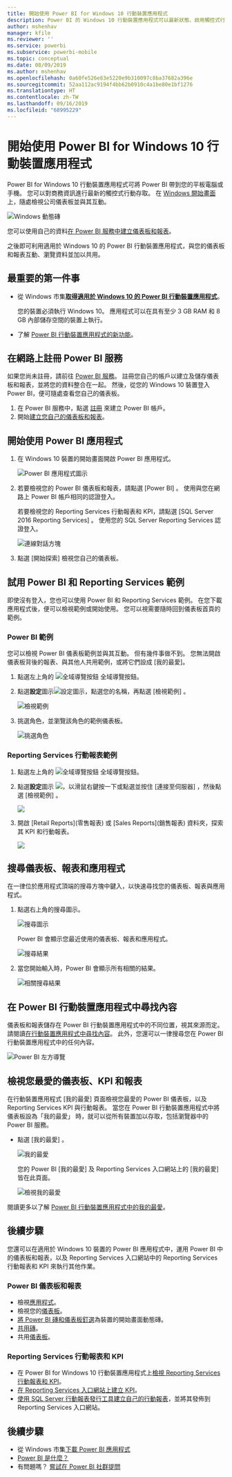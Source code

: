 ```yaml
---
title: 開始使用 Power BI for Windows 10 行動裝置應用程式
description: Power BI 的 Windows 10 行動裝置應用程式可以最新狀態、啟用觸控式行動裝置的方式存取您的商務資訊。
author: mshenhav
manager: kfile
ms.reviewer: ''
ms.service: powerbi
ms.subservice: powerbi-mobile
ms.topic: conceptual
ms.date: 08/09/2019
ms.author: mshenhav
ms.openlocfilehash: 0a60fe526e83e5220e9b310097c8ba37682a396e
ms.sourcegitcommit: 52aa112ac9194f4bb62b0910c4a1be80e1bf1276
ms.translationtype: HT
ms.contentlocale: zh-TW
ms.lasthandoff: 09/16/2019
ms.locfileid: "68995229"
---
```

# <a name="get-started-with-the-power-bi-mobile-app-for-windows-10"></a>開始使用 Power BI for Windows 10 行動裝置應用程式
Power BI for Windows 10 行動裝置應用程式可將 Power BI 帶到您的平板電腦或手機。 您可以對商務資訊進行最新的觸控式行動存取。 在 [Windows 開始畫面](mobile-pin-dashboard-start-screen-windows-10-phone-app.md)上，隨處檢視公司儀表板並與其互動。

![Windows 動態磚](./media/mobile-windows-10-phone-app-get-started/pbi_win10_livetile.gif)

您可以使用自己的資料[在 Power BI 服務中建立儀表板和報表](../../service-get-started.md)。 

之後即可利用適用於 Windows 10 的 Power BI 行動裝置應用程式，與您的儀表板和報表互動、瀏覽資料並加以共用。

## <a name="first-things-first"></a>最重要的第一件事
* 從 Windows 市集[**取得適用於 Windows 10 的 Power BI 行動裝置應用程式**](http://go.microsoft.com/fwlink/?LinkID=526478)。
  
  您的裝置必須執行 Windows 10。 應用程式可以在具有至少 3 GB RAM 和 8 GB 內部儲存空間的裝置上執行。
   
* 了解 [Power BI 行動裝置應用程式的新功能](mobile-whats-new-in-the-mobile-apps.md)。

## <a name="sign-up-for-the-power-bi-service-on-the-web"></a>在網路上註冊 Power BI 服務
如果您尚未註冊，請前往 [Power BI 服務](http://powerbi.com/)。 註冊您自己的帳戶以建立及儲存儀表板和報表，並將您的資料整合在一起。 然後，從您的 Windows 10 裝置登入 Power BI，便可隨處查看您自己的儀表板。

1. 在 Power BI 服務中，點選 [註冊](http://go.microsoft.com/fwlink/?LinkID=513879) 來建立 Power BI 帳戶。
2. 開始[建立您自己的儀表板和報表](../../service-get-started.md)。

## <a name="get-started-with-the-power-bi-app"></a>開始使用 Power BI 應用程式
1. 在 Windows 10 裝置的開始畫面開啟 Power BI 應用程式。
   
   ![Power BI 應用程式圖示](./media/mobile-windows-10-phone-app-get-started/pbi_win10ph_appiconsm.png)
2. 若要檢視您的 Power BI 儀表板和報表，請點選 [Power BI]  。 使用與您在網路上 Power BI 帳戶相同的認證登入。 
   
   若要檢視您的 Reporting Services 行動報表和 KPI，請點選 [SQL Server 2016 Reporting Services]  。 使用您的 SQL Server Reporting Services 認證登入。
   
   ![連線對話方塊](./media/mobile-windows-10-phone-app-get-started/power-bi-windows-10-connect.png)
3. 點選 [開始探索]   檢視您自己的儀表板。

## <a name="try-the-power-bi-and-reporting-services-samples"></a>試用 Power BI 和 Reporting Services 範例
即使沒有登入，您也可以使用 Power BI 和 Reporting Services 範例。 在您下載應用程式後，便可以檢視範例或開始使用。 您可以視需要隨時回到儀表板首頁的範例。

### <a name="power-bi-samples"></a>Power BI 範例
您可以檢視 Power BI 儀表板範例並與其互動。 但有幾件事做不到。 您無法開啟儀表板背後的報表、與其他人共用範例，或將它們設成 [我的最愛]。

1. 點選左上角的 ![全域導覽按鈕](././media/mobile-windows-10-phone-app-get-started/power-bi-windows-10-navigation-icon.png) 全域導覽按鈕。
2. 點選**設定**圖示![設定圖示](./media/mobile-windows-10-phone-app-get-started/power-bi-win10-settings-icon.png)，點選您的名稱，再點選 [檢視範例]  。
   
   ![檢視範例](./media/mobile-windows-10-phone-app-get-started/power-bi-win10-view-samples.png)
3. 挑選角色，並瀏覽該角色的範例儀表板。  
   
   ![挑選角色](./media/mobile-windows-10-phone-app-get-started/power-bi-win10-samples.png)

### <a name="reporting-services-mobile-report-samples"></a>Reporting Services 行動報表範例
1. 點選左上角的 ![全域導覽按鈕](././media/mobile-windows-10-phone-app-get-started/power-bi-windows-10-navigation-icon.png) 全域導覽按鈕。
2. 點選**設定**圖示 ![](./media/mobile-windows-10-phone-app-get-started/power-bi-win10-settings-icon.png)，以滑鼠右鍵按一下或點選並按住 [連接至伺服器]  ，然後點選 [檢視範例]  。
   
   ![](media/mobile-windows-10-phone-app-get-started/power-bi-win10-connect-ssrs-samples.png)
3. 開啟 [Retail Reports]\(零售報表) 或 [Sales Reports]\(銷售報表) 資料夾，探索其 KPI 和行動報表。
   
   ![](media/mobile-windows-10-phone-app-get-started/power-bi-win10-ssrs-sample-kpis.png)

## <a name="search-for-dashboards-reports-and-apps"></a>搜尋儀表板、報表和應用程式
在一律位於應用程式頂端的搜尋方塊中鍵入，以快速尋找您的儀表板、報表與應用程式。

1. 點選右上角的搜尋圖示。
   
   ![搜尋圖示](./media/mobile-windows-10-phone-app-get-started/pbi_win10ph_searchbarbrdr.png)
   
   Power BI 會顯示您最近使用的儀表板、報表和應用程式。
   
   ![搜尋結果](./media/mobile-windows-10-phone-app-get-started/pbi_win10_searchrecent.png)
2. 當您開始輸入時，Power BI 會顯示所有相關的結果。
   
   ![相關搜尋結果](./media/mobile-windows-10-phone-app-get-started/pbi_win10_search_m.png)

## <a name="find-your-content-in-the-power-bi-mobile-apps"></a>在 Power BI 行動裝置應用程式中尋找內容
儀表板和報表儲存在 Power BI 行動裝置應用程式中的不同位置，視其來源而定。 請閱讀[在行動裝置應用程式中尋找內容](mobile-apps-quickstart-view-dashboard-report.md)。 此外，您還可以一律搜尋您在 Power BI 行動裝置應用程式中的任何內容。 

![Power BI 左方導覽](./media/mobile-windows-10-phone-app-get-started/power-bi-win10-left-nav.png)

## <a name="view-your-favorite-dashboards-kpis-and-reports"></a>檢視您最愛的儀表板、KPI 和報表
在行動裝置應用程式 [我的最愛] 頁面檢視您最愛的 Power BI 儀表板，以及 Reporting Services KPI 與行動報表。 當您在 Power BI 行動裝置應用程式中將儀表板設為「我的最愛」  時，就可以從所有裝置加以存取，包括瀏覽器中的 Power BI 服務。 

* 點選 [我的最愛]  。
  
   ![我的最愛](./media/mobile-windows-10-phone-app-get-started/power-bi-win10-favorite-menu.png)
  
   您的 Power BI [我的最愛] 及 Reporting Services 入口網站上的 [我的最愛] 皆在此頁面。
  
   ![檢視我的最愛](./media/mobile-windows-10-phone-app-get-started/power-bi-win10-favorites.png)

閱讀更多以了解 [Power BI 行動裝置應用程式中的我的最愛](mobile-apps-favorites.md)。

## <a name="next-steps"></a>後續步驟
您還可以在適用於 Windows 10 裝置的 Power BI 應用程式中，運用 Power BI 中的儀表板和報表，以及 Reporting Services 入口網站中的 Reporting Services 行動報表和 KPI 來執行其他作業。

### <a name="power-bi-dashboards-and-reports"></a>Power BI 儀表板和報表
* 檢視[應用程式](../../service-create-distribute-apps.md)。
* 檢視您的[儀表板](mobile-apps-view-dashboard.md)。
* [將 Power BI 磚和儀表板釘選](mobile-pin-dashboard-start-screen-windows-10-phone-app.md)為裝置的開始畫面動態磚。
* [共用磚](mobile-windows-10-phone-app-get-started.md)。
* 共用[儀表板](mobile-share-dashboard-from-the-mobile-apps.md)。

### <a name="reporting-services-mobile-reports-and-kpis"></a>Reporting Services 行動報表和 KPI
* 在 Power BI for Windows 10 行動裝置應用程式上[檢視 Reporting Services 行動報表和 KPI](mobile-app-windows-10-ssrs-kpis-mobile-reports.md)。
* [在 Reporting Services 入口網站上建立 KPI](https://msdn.microsoft.com/library/mt683632.aspx)。
* [使用 SQL Server 行動報表發行工具建立自己的行動報表](https://msdn.microsoft.com/library/mt652547.aspx)，並將其發佈到 Reporting Services 入口網站。

## <a name="next-steps"></a>後續步驟
* 從 Windows 市集[下載 Power BI 應用程式](http://go.microsoft.com/fwlink/?LinkID=526478)  
* [Power BI 是什麼？](../../power-bi-overview.md)
* 有問題嗎？ [嘗試在 Power BI 社群提問](http://community.powerbi.com/)

